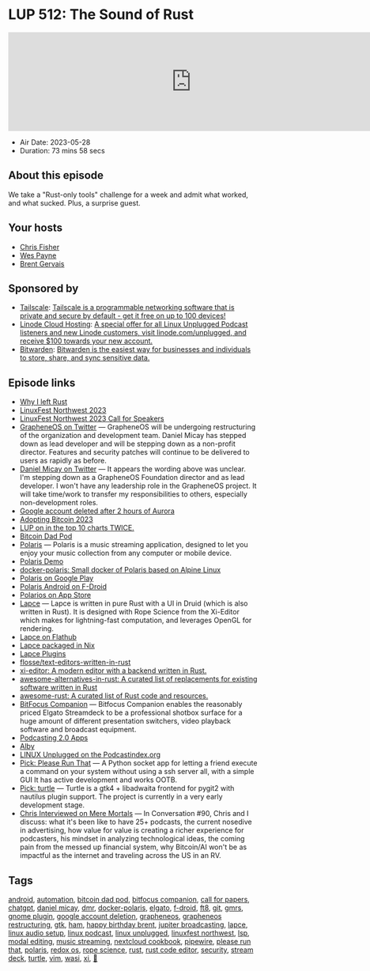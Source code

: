 # LUP 512: The Sound of Rust

<iframe src="https://player.fireside.fm/v2/RUkczH-V+f3Z4OXz4?theme=dark" width="740" height="200" frameborder="0" scrolling="no"></iframe>

* Air Date: 2023-05-28
* Duration: 73 mins 58 secs

## About this episode

We take a "Rust-only tools" challenge for a week and admit what worked, and what sucked. Plus, a surprise guest.

## Your hosts
* [Chris Fisher](https://linuxunplugged.com/hosts/chrislas)
* [Wes Payne](https://linuxunplugged.com/hosts/wes)
* [Brent Gervais](https://linuxunplugged.com/hosts/brent)

## Sponsored by

  * [Tailscale](http://tailscale.com/linuxunplugged): [Tailscale is a programmable networking software that is private and secure by default - get it free on up to 100 devices!](http://tailscale.com/linuxunplugged)
  * [Linode Cloud Hosting](https://linode.com/unplugged): [A special offer for all Linux Unplugged Podcast listeners and new Linode customers, visit linode.com/unplugged, and receive $100 towards your new account. ](https://linode.com/unplugged)
  * [Bitwarden](https://bitwarden.com/linux): [Bitwarden is the easiest way for businesses and individuals to store, share, and sync sensitive data.](https://bitwarden.com/linux)



## Episode links

  * [Why I left Rust](https://www.jntrnr.com/why-i-left-rust/ "Why I left Rust")
  * [LinuxFest Northwest 2023](https://www.linuxfestnorthwest.org/ "LinuxFest Northwest 2023")
  * [LinuxFest Northwest 2023 Call for Speakers](https://sessionize.com/lfnw2023 "LinuxFest Northwest 2023 Call for Speakers")
  * [GrapheneOS on Twitter](https://twitter.com/grapheneos/status/1662490320133664770?s=12&t=E9EIlRX-vHxbQ8g23lQU3A "GrapheneOS on Twitter") — GrapheneOS will be undergoing restructuring of the organization and development team. Daniel Micay has stepped down as lead developer and will be stepping down as a non-profit director. Features and security patches will continue to be delivered to users as rapidly as before.
  * [Daniel Micay on Twitter](https://twitter.com/danielmicay/status/1662558442458955777?s=12&t=E9EIlRX-vHxbQ8g23lQU3A "Daniel Micay on Twitter") — It appears the wording above was unclear. I'm stepping down as a GrapheneOS Foundation director and as lead developer. I won't have any leadership role in the GrapheneOS project. It will take time/work to transfer my responsibilities to others, especially non-development roles.
  * [Google account deleted after 2 hours of Aurora](https://www.reddit.com/r/degoogle/comments/13td3iq/google_account_deleted_after_2_hours_of_aurora/?utm_name=androidcss "Google account deleted after 2 hours of Aurora")
  * [Adopting Bitcoin 2023](https://adoptingbitcoin.org/2023/ "Adopting Bitcoin 2023")
  * [LUP on in the top 10 charts TWICE.](https://twitter.com/fountain_app/status/1662064650156949507 "LUP on in the top 10 charts TWICE.")
  * [Bitcoin Dad Pod](https://bitcoindadpod.fireside.fm/ "Bitcoin Dad Pod")
  * [Polaris](https://github.com/agersant/polaris "Polaris") — Polaris is a music streaming application, designed to let you enjoy your music collection from any computer or mobile device.
  * [Polaris Demo](https://demo.polaris.stream/ "Polaris Demo")
  * [docker-polaris: Small docker of Polaris based on Alpine Linux](https://github.com/ogarcia/docker-polaris "docker-polaris: Small docker of Polaris based on Alpine Linux")
  * [Polaris on Google Play](https://play.google.com/store/apps/details?id=agersant.polaris "Polaris on Google Play")
  * [Polaris Android on F-Droid](https://f-droid.org/packages/agersant.polaris/ "Polaris Android on F-Droid")
  * [Polarios on App Store](https://apps.apple.com/app/polarios/id1662366309 "Polarios on App Store")
  * [Lapce](https://lapce.dev/ "Lapce") — Lapce is written in pure Rust with a UI in Druid (which is also written in Rust). It is designed with Rope Science from the Xi-Editor which makes for lightning-fast computation, and leverages OpenGL for rendering.
  * [Lapce on Flathub](https://flathub.org/apps/dev.lapce.lapce "Lapce on Flathub")
  * [Lapce packaged in Nix](https://search.nixos.org/packages?channel=unstable&show=lapce&from=0&size=50&sort=relevance&type=packages&query=lapce "Lapce packaged in Nix")
  * [Lapce Plugins](https://plugins.lapce.dev/search/ "Lapce Plugins")
  * [flosse/text-editors-written-in-rust](https://github.com/flosse/text-editors-written-in-rust "flosse/text-editors-written-in-rust")
  * [xi-editor: A modern editor with a backend written in Rust.](https://github.com/xi-editor/xi-editor "xi-editor: A modern editor with a backend written in Rust.")
  * [awesome-alternatives-in-rust: A curated list of replacements for existing software written in Rust](https://github.com/TaKO8Ki/awesome-alternatives-in-rust "awesome-alternatives-in-rust: A curated list of replacements for existing software written in Rust")
  * [awesome-rust: A curated list of Rust code and resources.](https://github.com/rust-unofficial/awesome-rust "awesome-rust: A curated list of Rust code and resources.")
  * [BitFocus Companion](https://bitfocus.io/companion "BitFocus Companion") — Bitfocus Companion enables the reasonably priced Elgato Streamdeck to be a professional shotbox surface for a huge amount of different presentation switchers, video playback software and broadcast equipment.
  * [Podcasting 2.0 Apps](https://podcastindex.org/apps?appTypes=app&elements=Value "Podcasting 2.0 Apps")
  * [Alby](https://getalby.com/ "Alby")
  * [LINUX Unplugged on the Podcastindex.org](https://podcastindex.org/podcast/575694 "LINUX Unplugged on the Podcastindex.org")
  * [Pick: Please Run That](https://flathub.org/apps/io.github.Sebicodes99.Prt "Pick: Please Run That") — A Python socket app for letting a friend execute a command on your system without using a ssh server all, with a simple GUI It has active development and works OOTB.
  * [Pick: turtle](https://gitlab.gnome.org/philippun1/turtlegit "Pick: turtle") — Turtle is a gtk4 + libadwaita frontend for pygit2 with nautilus plugin support. The project is currently in a very early development stage.
  * [Chris Interviewed on Mere Mortals](https://www.meremortalspodcast.com/podcast/episode/7eb82808/chris-fisher-or-the-future-of-advertising-adopting-value-for-value-and-creating-jupiter-broadcasting "Chris Interviewed on Mere Mortals") — In Conversation #90, Chris and I discuss: what it's been like to have 25+ podcasts, the current nosedive in advertising, how value for value is creating a richer experience for podcasters, his mindset in analyzing technological ideas, the coming pain from the messed up financial system, why Bitcoin/AI won't be as impactful as the internet and traveling across the US in an RV.



## Tags

[android](https://linuxunplugged.com/tags/android), [automation](https://linuxunplugged.com/tags/automation), [bitcoin dad pod](https://linuxunplugged.com/tags/bitcoin%20dad%20pod), [bitfocus companion](https://linuxunplugged.com/tags/bitfocus%20companion), [call for papers](https://linuxunplugged.com/tags/call%20for%20papers), [chatgpt](https://linuxunplugged.com/tags/chatgpt), [daniel micay](https://linuxunplugged.com/tags/daniel%20micay), [dmr](https://linuxunplugged.com/tags/dmr), [docker-polaris](https://linuxunplugged.com/tags/docker-polaris), [elgato](https://linuxunplugged.com/tags/elgato), [f-droid](https://linuxunplugged.com/tags/f-droid), [ft8](https://linuxunplugged.com/tags/ft8), [git](https://linuxunplugged.com/tags/git), [gmrs](https://linuxunplugged.com/tags/gmrs), [gnome plugin](https://linuxunplugged.com/tags/gnome%20plugin), [google account deletion](https://linuxunplugged.com/tags/google%20account%20deletion), [grapheneos](https://linuxunplugged.com/tags/grapheneos), [grapheneos restructuring](https://linuxunplugged.com/tags/grapheneos%20restructuring), [gtk](https://linuxunplugged.com/tags/gtk), [ham](https://linuxunplugged.com/tags/ham), [happy birthday brent](https://linuxunplugged.com/tags/happy%20birthday%20brent), [jupiter broadcasting](https://linuxunplugged.com/tags/jupiter%20broadcasting), [lapce](https://linuxunplugged.com/tags/lapce), [linux audio setup](https://linuxunplugged.com/tags/linux%20audio%20setup), [linux podcast](https://linuxunplugged.com/tags/linux%20podcast), [linux unplugged](https://linuxunplugged.com/tags/linux%20unplugged), [linuxfest northwest](https://linuxunplugged.com/tags/linuxfest%20northwest), [lsp](https://linuxunplugged.com/tags/lsp), [modal editing](https://linuxunplugged.com/tags/modal%20editing), [music streaming](https://linuxunplugged.com/tags/music%20streaming), [nextcloud cookbook](https://linuxunplugged.com/tags/nextcloud%20cookbook), [pipewire](https://linuxunplugged.com/tags/pipewire), [please run that](https://linuxunplugged.com/tags/please%20run%20that), [polaris](https://linuxunplugged.com/tags/polaris), [redox os](https://linuxunplugged.com/tags/redox%20os), [rope science](https://linuxunplugged.com/tags/rope%20science), [rust](https://linuxunplugged.com/tags/rust), [rust code editor](https://linuxunplugged.com/tags/rust%20code%20editor), [security](https://linuxunplugged.com/tags/security), [stream deck](https://linuxunplugged.com/tags/stream%20deck), [turtle](https://linuxunplugged.com/tags/turtle), [vim](https://linuxunplugged.com/tags/vim), [wasi](https://linuxunplugged.com/tags/wasi), [xi](https://linuxunplugged.com/tags/xi), [🦒](https://linuxunplugged.com/tags/%F0%9F%A6%92)